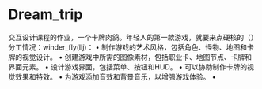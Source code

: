 # Dream_trip
交互设计课程的作业，一个卡牌肉鸽。年轻人的第一款游戏，就要来点硬核的（）
分工情况：winder_fly(llj)：
 •	制作游戏的艺术风格，包括角色、怪物、地图和卡牌的视觉设计。
 •	创建游戏中所需的图像素材，包括职业卡、地图节点、卡牌和界面元素。
 •	设计游戏界面，包括菜单、按钮和HUD。
 •	可以协助制作卡牌的视觉效果和特效。
 •	为游戏添加音效和背景音乐，以增强游戏体验。
 •	
